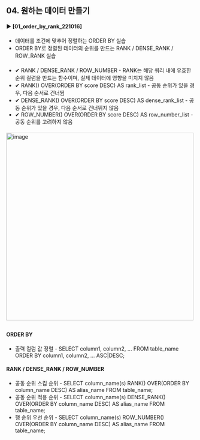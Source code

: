 ####  
## 04. 원하는 데이터 만들기  
#### ► [01_order_by_rank_221016]  
- 데이터를 조건에 맞추어 정렬하는 ORDER BY 실습  
- ORDER BY로 정렬된 데이터의 순위를 만드는 RANK / DENSE_RANK / ROW_RANK 실습  
####  
- ✔︎ RANK / DENSE_RANK / ROW_NUMBER - RANK는 해당 쿼리 내에 유효한 순위 컬럼을 만드는 함수이며, 실제 데이터에 영향을 미치지 않음  
- ✔︎ RANK() OVER(ORDER BY score DESC) AS rank_list - 공동 순위가 있을 경우, 다음 순서로 건너뜀  
- ✔︎ DENSE_RANK() OVER(ORDER BY score DESC) AS dense_rank_list - 공동 순위가 있을 경우, 다음 순서로 건너뛰지 않음  
- ✔︎ ROW_NUMBER() OVER(ORDER BY score DESC) AS row_number_list - 공동 순위를 고려하지 않음  
####  
<img width="500" alt="image" src="https://user-images.githubusercontent.com/109773795/195994270-ce4c68be-1483-4939-8cc6-328cc050d27d.png">

##  
#### ORDER BY  
- 출력 컬럼 값 정렬 - SELECT column1, column2, ... FROM table_name ORDER BY column1, column2, ... ASC|DESC;  
#### RANK / DENSE_RANK / ROW_NUMBER
- 공동 순위 스킵 순위 - SELECT column_name(s) RANK() OVER(ORDER BY column_name DESC) AS alias_name FROM table_name;  
- 공동 순위 적용 순위 - SELECT column_name(s) DENSE_RANK() OVER(ORDER BY column_name DESC) AS alias_name FROM table_name;  
- 행 순위 우선 순위 - SELECT column_name(s) ROW_NUMBER() OVER(ORDER BY column_name DESC) AS alias_name FROM table_name;  
####  
